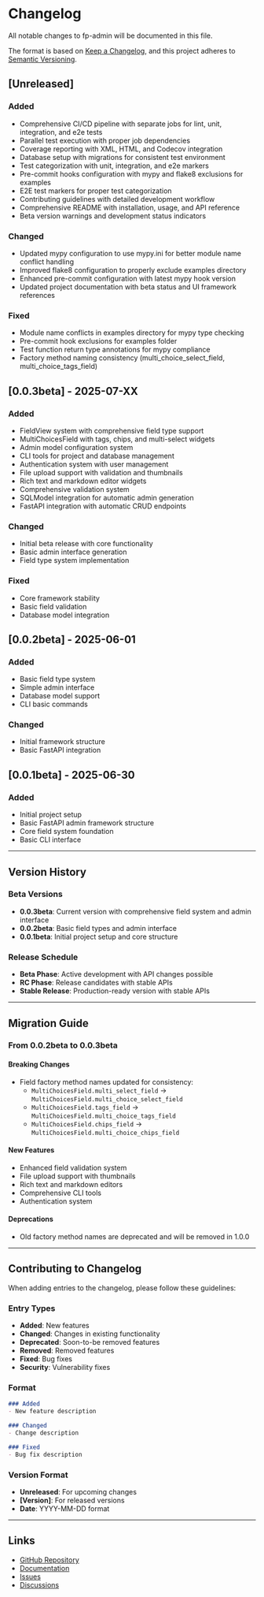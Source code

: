# Changelog

All notable changes to fp-admin will be documented in this file.

The format is based on [Keep a Changelog](https://keepachangelog.com/en/1.0.0/),
and this project adheres to [Semantic Versioning](https://semver.org/spec/v2.0.0.html).

## [Unreleased]

### Added
- Comprehensive CI/CD pipeline with separate jobs for lint, unit, integration, and e2e tests
- Parallel test execution with proper job dependencies
- Coverage reporting with XML, HTML, and Codecov integration
- Database setup with migrations for consistent test environment
- Test categorization with unit, integration, and e2e markers
- Pre-commit hooks configuration with mypy and flake8 exclusions for examples
- E2E test markers for proper test categorization
- Contributing guidelines with detailed development workflow
- Comprehensive README with installation, usage, and API reference
- Beta version warnings and development status indicators

### Changed
- Updated mypy configuration to use mypy.ini for better module name conflict handling
- Improved flake8 configuration to properly exclude examples directory
- Enhanced pre-commit configuration with latest mypy hook version
- Updated project documentation with beta status and UI framework references

### Fixed
- Module name conflicts in examples directory for mypy type checking
- Pre-commit hook exclusions for examples folder
- Test function return type annotations for mypy compliance
- Factory method naming consistency (multi_choice_select_field, multi_choice_tags_field)

## [0.0.3beta] - 2025-07-XX

### Added
- FieldView system with comprehensive field type support
- MultiChoicesField with tags, chips, and multi-select widgets
- Admin model configuration system
- CLI tools for project and database management
- Authentication system with user management
- File upload support with validation and thumbnails
- Rich text and markdown editor widgets
- Comprehensive validation system
- SQLModel integration for automatic admin generation
- FastAPI integration with automatic CRUD endpoints

### Changed
- Initial beta release with core functionality
- Basic admin interface generation
- Field type system implementation

### Fixed
- Core framework stability
- Basic field validation
- Database model integration

## [0.0.2beta] - 2025-06-01

### Added
- Basic field type system
- Simple admin interface
- Database model support
- CLI basic commands

### Changed
- Initial framework structure
- Basic FastAPI integration

## [0.0.1beta] - 2025-06-30

### Added
- Initial project setup
- Basic FastAPI admin framework structure
- Core field system foundation
- Basic CLI interface

---

## Version History

### Beta Versions
- **0.0.3beta**: Current version with comprehensive field system and admin interface
- **0.0.2beta**: Basic field types and admin interface
- **0.0.1beta**: Initial project setup and core structure

### Release Schedule
- **Beta Phase**: Active development with API changes possible
- **RC Phase**: Release candidates with stable APIs
- **Stable Release**: Production-ready version with stable APIs

---

## Migration Guide

### From 0.0.2beta to 0.0.3beta

#### Breaking Changes
- Field factory method names updated for consistency:
  - `MultiChoicesField.multi_select_field` → `MultiChoicesField.multi_choice_select_field`
  - `MultiChoicesField.tags_field` → `MultiChoicesField.multi_choice_tags_field`
  - `MultiChoicesField.chips_field` → `MultiChoicesField.multi_choice_chips_field`

#### New Features
- Enhanced field validation system
- File upload support with thumbnails
- Rich text and markdown editors
- Comprehensive CLI tools
- Authentication system

#### Deprecations
- Old factory method names are deprecated and will be removed in 1.0.0

---

## Contributing to Changelog

When adding entries to the changelog, please follow these guidelines:

### Entry Types
- **Added**: New features
- **Changed**: Changes in existing functionality
- **Deprecated**: Soon-to-be removed features
- **Removed**: Removed features
- **Fixed**: Bug fixes
- **Security**: Vulnerability fixes

### Format
```markdown
### Added
- New feature description

### Changed
- Change description

### Fixed
- Bug fix description
```

### Version Format
- **Unreleased**: For upcoming changes
- **[Version]**: For released versions
- **Date**: YYYY-MM-DD format

---

## Links

- [GitHub Repository](https://github.com/esmairi/fp-admin)
- [Documentation](https://github.com/esmairi/fp-admin)
- [Issues](https://github.com/esmairi/fp-admin/issues)
- [Discussions](https://github.com/esmairi/fp-admin/discussions)
